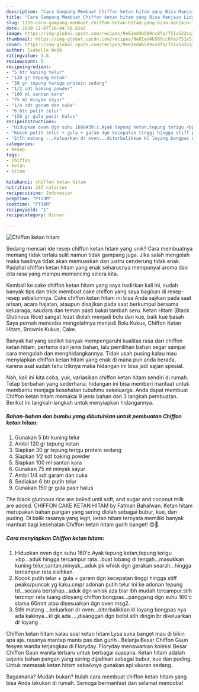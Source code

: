 ```yaml
---
description: "Cara Gampang Membuat Chiffon ketan hitam yang Bisa Manjain Lidah"
title: "Cara Gampang Membuat Chiffon ketan hitam yang Bisa Manjain Lidah"
slug: 1155-cara-gampang-membuat-chiffon-ketan-hitam-yang-bisa-manjain-lidah
date: 2020-11-07T16:44:56.624Z
image: https://img-global.cpcdn.com/recipes/9e81ed4b589cc8fa/751x532cq70/chiffon-ketan-hitam-foto-resep-utama.jpg
thumbnail: https://img-global.cpcdn.com/recipes/9e81ed4b589cc8fa/751x532cq70/chiffon-ketan-hitam-foto-resep-utama.jpg
cover: https://img-global.cpcdn.com/recipes/9e81ed4b589cc8fa/751x532cq70/chiffon-ketan-hitam-foto-resep-utama.jpg
author: Isabella Webb
ratingvalue: 3.8
reviewcount: 5
recipeingredient:
- "5 btr kuning telur"
- "120 gr tepung ketan"
- "30 gr tepung terigu protein sedang"
- "1/2 sdt baking powder"
- "100 ml santan kara"
- "75 ml minyak sayur"
- "1/4 sdt garam dan cuka"
- "6 btr putih telur"
- "150 gr gula pasir halus"
recipeinstructions:
- "Hidupkan oven dgn suhu 160&#39;c.Ayak tepung ketan,tepung terigu +bp...aduk hingga tercampur rata...buat lobang di tengah...masukkan kuning telur,santan,minyak,..aduk pk whisk dgn gerakan searah...hingga tercampur rata.sisihkan."
- "Kocok putih telur + gula + garam dgn kecepatan tinggi hingga stiff peaks/puncak yg kaku.cmpr adonan putih telur ini ke adonan tepung td...secara bertahap...aduk dgn whisk aza biar lbh mudah tercampur.stlh tercmpr rata tuang diloyang chiffon bongpas...panggang dgn suhu 160&#39;c slama 60mnt atau disesuaikan dgn oven msg2."
- "Stlh matang ...keluarkan dr oven...diterbalikkan kl loyang bongpas nya ada kakinya...kl gk ada ...,disanggah dgn botol.stlh dingin br dikeluarkan dr loyang ."
categories:
- Resep
tags:
- chiffon
- ketan
- hitam

katakunci: chiffon ketan hitam 
nutrition: 287 calories
recipecuisine: Indonesian
preptime: "PT13M"
cooktime: "PT38M"
recipeyield: "1"
recipecategory: Dinner

---
```



![Chiffon ketan hitam](https://img-global.cpcdn.com/recipes/9e81ed4b589cc8fa/751x532cq70/chiffon-ketan-hitam-foto-resep-utama.jpg)

Sedang mencari ide resep chiffon ketan hitam yang unik? Cara membuatnya memang tidak terlalu sulit namun tidak gampang juga. Jika salah mengolah maka hasilnya tidak akan memuaskan dan justru cenderung tidak enak. Padahal chiffon ketan hitam yang enak seharusnya mempunyai aroma dan cita rasa yang mampu memancing selera kita.

Kembali ke cake chiffon ketan hitam yang saya hadirkan kali ini, sudah banyak tips dan trick membuat cake chiffon yang saya bagikan di resep-resep sebelumnya. Cake chiffon ketan hitam ini bisa Anda sajikan pada saat arisan, acara hajatan, ataupun disajikan pada saat berkumpul bersama keluaraga, saudara dan teman pasti bakal tambah seru. Ketan Hitam (Black Glutinous Rice) sangat lezat diolah menjadi bolu dan kue, baik kue basah Saya pernah mencoba mengolahnya menjadi Bolu Kukus, Chiffon Ketan Hitam, Brownis Kukus, Cake.

Banyak hal yang sedikit banyak mempengaruhi kualitas rasa dari chiffon ketan hitam, pertama dari jenis bahan, lalu pemilihan bahan segar sampai cara mengolah dan menghidangkannya. Tidak usah pusing kalau mau menyiapkan chiffon ketan hitam yang enak di mana pun anda berada, karena asal sudah tahu triknya maka hidangan ini bisa jadi sajian spesial.


Nah, kali ini kita coba, yuk, variasikan chiffon ketan hitam sendiri di rumah. Tetap berbahan yang sederhana, hidangan ini bisa memberi manfaat untuk membantu menjaga kesehatan tubuhmu sekeluarga. Anda dapat membuat Chiffon ketan hitam memakai 9 jenis bahan dan 3 langkah pembuatan. Berikut ini langkah-langkah untuk menyiapkan hidangannya.

<!--inarticleads1-->

##### Bahan-bahan dan bumbu yang dibutuhkan untuk pembuatan Chiffon ketan hitam:

1. Gunakan 5 btr kuning telur
1. Ambil 120 gr tepung ketan
1. Siapkan 30 gr tepung terigu protein sedang
1. Siapkan 1/2 sdt baking powder
1. Siapkan 100 ml santan kara
1. Gunakan 75 ml minyak sayur
1. Ambil 1/4 sdt garam dan cuka
1. Sediakan 6 btr putih telur
1. Gunakan 150 gr gula pasir halus


The black glutinous rice are boiled until soft, and sugar and coconut milk are added. CHIFFON CAKE KETAN HITAM by Fatmah Bahalwan. Ketan hitam merupakan bahan pangan yang sering diolah sebagai bubur, kue, dan puding. Di balik rasanya yang legit, ketan hitam ternyata memiliki banyak manfaat bagi kesehatan Chiffon ketan hitam gurih banget! 😍🖤. 

<!--inarticleads2-->

##### Cara menyiapkan Chiffon ketan hitam:

1. Hidupkan oven dgn suhu 160&#39;c.Ayak tepung ketan,tepung terigu +bp...aduk hingga tercampur rata...buat lobang di tengah...masukkan kuning telur,santan,minyak,..aduk pk whisk dgn gerakan searah...hingga tercampur rata.sisihkan.
1. Kocok putih telur + gula + garam dgn kecepatan tinggi hingga stiff peaks/puncak yg kaku.cmpr adonan putih telur ini ke adonan tepung td...secara bertahap...aduk dgn whisk aza biar lbh mudah tercampur.stlh tercmpr rata tuang diloyang chiffon bongpas...panggang dgn suhu 160&#39;c slama 60mnt atau disesuaikan dgn oven msg2.
1. Stlh matang ...keluarkan dr oven...diterbalikkan kl loyang bongpas nya ada kakinya...kl gk ada ...,disanggah dgn botol.stlh dingin br dikeluarkan dr loyang .


Chiffon ketan hitam kalau soal ketan hitam Lysa suka banget mau di bikin apa aja. rasanya mantap manis pas dan gurih . Belanja Besar Chiffon Gaun fesyen wanita terjangkau di Floryday. Floryday menawarkan koleksi Besar Chiffon Gaun wanita terbaru untuk berbagai suasana. Ketan hitam adalah sejenis bahan pangan yang sering dijadikan sebagai bubur, kue dan puding. Untuk memasak ketan hitam sebaiknya gunakan api ukuran sedang. 

Bagaimana? Mudah bukan? Itulah cara membuat chiffon ketan hitam yang bisa Anda lakukan di rumah. Semoga bermanfaat dan selamat mencoba!
